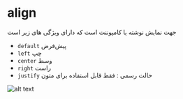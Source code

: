 # align

جهت نمایش نوشته یا کامپوننت است که دارای ویژگی های زیر است

- `default` پیش‌فرض
- `left` چپ
- `center` وسط
- `right` راست
- `justify` حالت رسمی : فقط قابل استفاده برای متون


![alt text](https://anubias.app/doc/assets/images/properties/align.png)